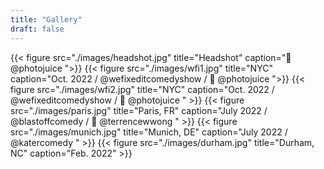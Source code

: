 ```yaml
---
title: "Gallery"
draft: false
---
```


{{< figure src="./images/headshot.jpg" title="Headshot" caption="📸 @photojuice ">}}
{{< figure src="./images/wfi1.jpg" title="NYC" caption="Oct. 2022 / @wefixeditcomedyshow / 📸 @photojuice ">}}
{{< figure src="./images/wfi2.jpg" title="NYC" caption="Oct. 2022 / @wefixeditcomedyshow / 📸 @photojuice  " >}}
{{< figure src="./images/paris.jpg" title="Paris, FR" caption="July 2022 / @blastoffcomedy / 📸 @terrencewwong " >}}
{{< figure src="./images/munich.jpg" title="Munich, DE" caption="July 2022 / @katercomedy " >}}
{{< figure src="./images/durham.jpg" title="Durham, NC" caption="Feb. 2022" >}}
